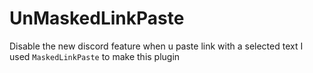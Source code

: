 # UnMaskedLinkPaste

Disable the new discord feature when u paste link with a selected text
I used `MaskedLinkPaste` to make this plugin